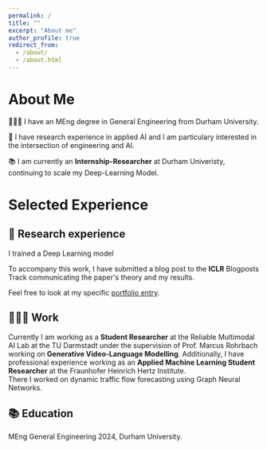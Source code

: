 ```yaml
---
permalink: /
title: ""
excerpt: "About me"
author_profile: true
redirect_from: 
  - /about/
  - /about.html
---
```



# About Me 

👨🏻‍💻 I have an MEng degree in General Engineering from Durham University.

🔬 I have research experience in applied AI and I am particulary interested in the intersection of engineering and AI.

📚 I am currently an **Internship-Researcher** at Durham Univeristy, continuing to scale my Deep-Learning Model.


# Selected Experience

## 📜 Research experience
I trained a Deep Learning model

To accompany this work, I have submitted a blog post to the **ICLR** Blogposts Track communicating the paper's theory and my results.

Feel free to look at my specific [portfolio entry](https://sudo-boris.github.io/portfolio/RCPPO/).

## 👨🏻‍🔬 Work
Currently I am working as a **Student Researcher** at the Reliable Multimodal AI Lab at the TU Darmstadt under the supervision of Prof. Marcus Rohrbach working on **Generative Video-Language Modelling**.
Additionally, I have professional experience working as an **Applied Machine Learning Student Researcher** at the Fraunhofer Heinrich Hertz Institute. \
There I worked on dynamic traffic flow forecasting using Graph Neural Networks.

## 📚 Education
MEng General Engineering 2024, Durham University.









